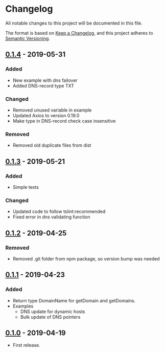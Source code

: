 # Changelog
All notable changes to this project will be documented in this file.

The format is based on [Keep a Changelog](https://keepachangelog.com/en/1.0.0/),
and this project adheres to [Semantic Versioning](https://semver.org/spec/v2.0.0.html).

## [0.1.4] - 2019-05-31
### Added
- New example with dns failover 
- Added DNS-record type TXT

### Changed
- Removed unused variable in example
- Updated Axios to version 0.19.0
- Make type in DNS-record check case insensitive

### Removed
- Removed old duplicate files from dist

## [0.1.3] - 2019-05-21
### Added
- Simple tests

### Changed
- Updated code to follow tslint:recommended
- Fixed error in dns validating function

## [0.1.2] - 2019-04-25
### Removed
- Removed .git folder from npm package, so version bump was needed

## [0.1.1] - 2019-04-23
### Added
- Return type DomainName for getDomain and getDomains.
- Examples
  - DNS update for dynamic hosts
  - Bulk update of DNS pointers

## [0.1.0] - 2019-04-19
- First release.

[0.1.4]: https://github.com/domeneshop/domeneshop.js/compare/v0.1.3...v0.1.4
[0.1.3]: https://github.com/domeneshop/domeneshop.js/compare/v0.1.2...v0.1.3
[0.1.2]: https://github.com/domeneshop/domeneshop.js/compare/v0.1.1...v0.1.2
[0.1.1]: https://github.com/domeneshop/domeneshop.js/compare/v0.1.0...v0.1.1
[0.1.0]: https://github.com/domeneshop/domeneshop.js/releases/tag/v0.1.0